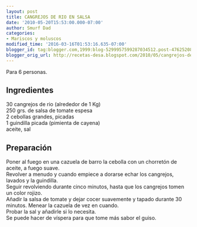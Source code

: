 ```yaml
---
layout: post
title: CANGREJOS DE RIO EN SALSA
date: '2010-05-20T15:53:00.000-07:00'
author: Smurf Dad
categories:
- Mariscos y moluscos
modified_time: '2016-03-16T01:53:16.635-07:00'
blogger_id: tag:blogger.com,1999:blog-5299957599287034512.post-4762520831305843911
blogger_orig_url: http://recetas-desa.blogspot.com/2010/05/cangrejos-de-rio-en-salsa.html
---
```


Para 6 personas.<br><h2>Ingredientes</h2><p>30 cangrejos de rio (alrededor de 1 Kg)<br/>250 grs. de salsa de tomate espesa<br/>2 cebollas grandes, picadas<br/>1 guindilla picada (pimienta de cayena)<br/>aceite, sal</p><h2>Preparaci&oacute;n</h2><p>Poner al fuego en una cazuela de barro la cebolla con un chorret&oacute;n de aceite, a fuego suave.<br/>Revolver a menudo y cuando empiece a dorarse echar los cangrejos, lavados y la guindilla.<br/>Seguir revolviendo durante cinco minutos, hasta que los cangrejos tomen un color rojizo.<br/>A&ntilde;adir la salsa de tomate y dejar cocer suavemente y tapado durante 30 minutos. Menear la cazuela de vez en cuando.<br/>Probar la sal y a&ntilde;adirle si lo necesita.<br/>Se puede hacer de v&iacute;spera para que tome m&aacute;s sabor el guiso.</p>